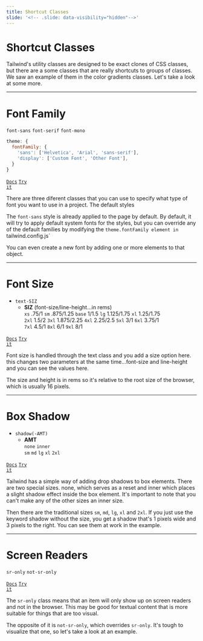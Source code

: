 ```yaml
---
title: Shortcut Classes
slide: '<!-- .slide: data-visibility="hidden"-->'
---
```


<!-- .slide: data-state="layout-title" class="bg-dark"-->

# Shortcut Classes

> >

Tailwind's utility classes are designed to be exact clones of CSS classes, but there are a some classes that are really shortcuts to groups of classes. We saw an example of them in the color gradients classes. Let's take a look at some more.

---

# Font Family

`font-sans` `font-serif` `font-mono`

```js
theme: {
  fontFamily: {
    'sans': ['Helvetica', 'Arial', 'sans-serif'],
    'display': ['Custom Font', 'Other Font'],
  }
}
```

<a href="https://tailwindcss.com/docs/font-family" target="_blank"><code class="code-exciting">Docs</code></a> <a href="https://codepen.io/planetoftheweb/full/abZeMdP?editors=1000" target="_blank"><code class="code-royal">Try it</code></a>

> >

There are three diferent classes that you can use to specify what type of font you want to use in a project. The default styles

The `font-sans` style is already applied to the page by default. By default, it will try to apply default system fonts for the styles, but you can override any of the default families by modifying the `theme.fontFamily element in `tailwind.config.js`

You can even create a new font by adding one or more elements to that object.

---

# Font Size

- `text-SIZ`
  - **SIZ** (font-size/line-height...in rems)<br>
    `xs` .75/1 `sm` .875/1.25 `base` 1/1.5 `lg` 1.125/1.75 `xl` 1.25/1.75<br>`2xl` 1.5/2 `3xl` 1.875/2.25 `4xl` 2.25/2.5 `5xl` 3/1 `6xl` 3.75/1<br>`7xl` 4.5/1 `8xl` 6/1 `9xl` 8/1

<a href="https://tailwindcss.com/docs/font-size" target="_blank"><code class="code-exciting">Docs</code></a> <a href="https://codepen.io/planetoftheweb/full/BazXEor?editors=1000" target="_blank"><code class="code-royal">Try it</code></a>

> >

Font size is handled through the text class and you add a size option here. this changes two parameters at the same time...font-size and line-height and you can see the values here.

The size and height is in rems so it's relative to the root size of the browser, which is usually 16 pixels.

---

# Box Shadow

- `shadow(-AMT)`
  - **AMT**<br>
    `none` `inner`<br>`sm` `md` `lg` `xl` `2xl`

<a href="https://tailwindcss.com/docs/box-shadow" target="_blank"><code class="code-exciting">Docs</code></a> <a href="https://codepen.io/planetoftheweb/pen/KKgzXpq?editors=1000" target="_blank"><code class="code-royal">Try it</code></a>

> >

Tailwind has a simple way of adding drop shadows to box elements. There are two special sizes. none, which serves as a reset and inner which places a slight shadow effect inside the box element. It's important to note that you can't make any of the other sizes an inner size.

Then there are the traditional sizes `sm`, `md`, `lg`, `xl` and `2xl`. If you just use the keyword shadow without the size, you get a shadow that's 1 pixels wide and 3 pixels to the right. You can see them at work in the example.

---

# Screen Readers

`sr-only` `not-sr-only`

<a href="https://tailwindcss.com/docs/screen-readers" target="_blank"><code class="code-exciting">Docs</code></a> <a href="https://codepen.io/planetoftheweb/pen/eYdRKBx?editors=1000" target="_blank"><code class="code-royal">Try it</code></a>

> >

The `sr-only` class means that an item will only show up on screen readers and not in the browser. This may be good for textual content that is more suitable for things that are too visual.

The opposite of it is `not-sr-only`, which overrides `sr-only`. It's tough to visualize that one, so let's take a look at an example.
